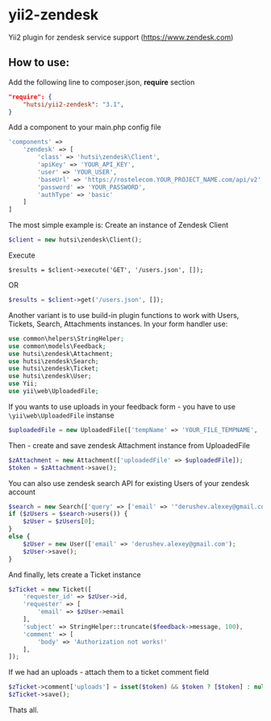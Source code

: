 # yii2-zendesk
Yii2 plugin for zendesk service support (https://www.zendesk.com)

## How to use:
Add the following line to composer.json, __require__ section
```json
"require": {
    "hutsi/yii2-zendesk": "3.1",
} 
```
Add a component to your main.php config file
```php
'components' =>
    'zendesk' => [
        'class' => 'hutsi\zendesk\Client',
        'apiKey' => 'YOUR_API_KEY',
        'user' => 'YOUR_USER',
        'baseUrl' => 'https://rostelecom.YOUR_PROJECT_NAME.com/api/v2',
        'password' => 'YOUR_PASSWORD',
        'authType' => 'basic'
    ]
]
```
The most simple example is:
Create an instance of Zendesk Client
```php
$client = new hutsi\zendesk\Client();
```
Execute
```
$results = $client->execute('GET', '/users.json', []);
```
OR
```php
$results = $client->get('/users.json', []);
```
Another variant is to use build-in plugin functions to work with Users, Tickets, Search, Attachments instances.
In your form handler use:
```php
use common\helpers\StringHelper;
use common\models\Feedback;
use hutsi\zendesk\Attachment;
use hutsi\zendesk\Search;
use hutsi\zendesk\Ticket;
use hutsi\zendesk\User;
use Yii;
use yii\web\UploadedFile;
```

If you wants to use uploads in your feedback form - you have to use ```\yii\web\UploadedFile``` instanse
```php
$uploadedFile = new UploadedFile(['tempName' => 'YOUR_FILE_TEMPNAME', 'name' => 'YOUR_FILE_NAME]);
```
Then - create and save zendesk Attachment instance from UploadedFile
```php
$zAttachment = new Attachment(['uploadedFile' => $uploadedFile]);
$token = $zAttachment->save();
```
You can also use zendesk search API for existing Users of your zendesk account
```php
$search = new Search(['query' => ['email' => '"derushev.alexey@gmail.com"']]);
if ($zUsers = $search->users()) {
    $zUser = $zUsers[0];
}
else {
    $zUser = new User(['email' => 'derushev.alexey@gmail.com');
    $zUser->save();
}
```
And finally, lets create a Ticket instance
```php
$zTicket = new Ticket([
    'requester_id' => $zUser->id,
    'requester' => [
        'email' => $zUser->email
    ],
    'subject' => StringHelper::truncate($feedback->message, 100),
    'comment' => [
        'body' => 'Authorization not works!'
    ],
]);
```
If we had an uploads - attach them to a ticket comment field
```php
$zTicket->comment['uploads'] = isset($token) && $token ? [$token] : null;
$zTicket->save();
```
Thats all.
